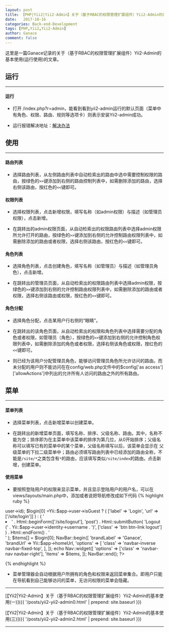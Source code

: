 ```yaml
---
layout: post
title: 【PHP|Yii2|Yii2-Admin】关于（基于RBAC的权限管理扩展组件）Yii2-Admin的基本使用(二)
date:   2017-10-16
categories: Back-end-Development
tags: [PHP,Yii2,Yii2-Admin]
author: Ganace
comment: false
---
```


这里是一篇Ganace记录的关于（基于RBAC的权限管理扩展组件）Yii2-Admin的基本使用(运行使用)的文章。


## 运行

---

####  运行

- 打开 /index.php?r=admin，能看到看到yii2-admin运行的默认页面（菜单中有角色、权限、路由、规则等选项卡）则表示安装Yii2-admin成功。

- 运行报错解决地址：[解决办法](https://ganace.github.io/posts/php/yii2-yii2-admin2.html)

## 使用

---

####  路由列表

- 选择路由列表，从左侧路由列表中自动检索出的路由中选中需要控制权限的路由，按绿色的`>>`键添加到右侧的路由控制列表中，如需删除添加的路由，选择右侧该路由，按红色的`<<`键即可。

####  权限列表

- 选择权限列表，点击新增权限，填写名称（如admin权限）与描述（如管理员权限），点击新增。

- 在跳转出的admin权限页面，从自动检索出的权限路由列表中选择admin权限所允许打开的路由，按绿色的`>>`键添加到右侧的允许控制路由权限列表中，如需删除添加的路由或者权限，选择右侧该路由，按红色的`<<`键即可。

####  角色列表

- 选择角色列表，点击创建角色，填写名称（如管理员）与描述（如管理员角色），点击新增。

- 在跳转出的管理员页面，从自动检索出的权限路由列表中选择admin权限，按绿色的`>>`键添加到右侧的允许控制路由权限列表中，如需删除添加的路由或者权限，选择右侧该路由或权限，按红色的`<<`键即可。

####  角色分配

- 选择角色分配，点击某用户行右侧的“眼睛”。

- 在跳转出的该角色页面，从自动检索出的权限和角色列表中选择需要分配的角色或者权限，如管理员（角色），按绿色的`>>`键添加到右侧的允许控制角色权限列表中，如需删除添加的角色或者权限，选择右侧该角色或权限，按红色的`<<`键即可。

- 则已经为该用户分配管理员角色，能够访问管理员角色所允许访问的路由。而未分配的用户则不能访问在在config/web.php文件中的$config['as access']['allowActions']中列出的允许所有人访问的路由之外的所有路由。

## 菜单

---

####  菜单列表

- 选择菜单列表，点击新增菜单以创建菜单。

- 在跳转出的新增菜单页面，填写名称、排序、父级名称、路由。其中，名称不能为空；排序即为在主菜单中该菜单的排序为第几位，从0开始排序；父级名称可以填写已有的菜单中的某个菜单，父级名称填写以后，该菜单会显示在
父级菜单的下拉二级菜单中；路由必须填写路由列表中已经添加的路由全称，不能是`/site/*`之类包含有`*`的路由，应该填写类似`/site/index`的路由。点击新增，创建菜单。

####  使用菜单

- 要按照登陆用户的权限来显示菜单，并且显示登陆用户的用户名，可以在views/layouts/main.php中，添加或者说把导航修改成如下代码
{% highlight ruby %}

<?php
    use mdm\admin\components\MenuHelper;
    #按照登陆用户的权限来显示菜单
    $items = MenuHelper::getAssignedMenu(Yii::$app->user->id);
    $login[0] =Yii::$app->user->isGuest ? (
            ['label' => 'Login', 'url' => ['/site/login']]
        ) : (
            '<li>'
            . Html::beginForm(['/site/logout'], 'post')
            . Html::submitButton(
                'Logout (' . Yii::$app->user->identity->username . ')',
                ['class' => 'btn btn-link logout']
            )
            . Html::endForm()
            . '</li>'
        );
    $items[] = $login[0];
    NavBar::begin([
        'brandLabel' => 'Ganace',
        'brandUrl' => Yii::$app->homeUrl,
        'options' => [
            'class' => 'navbar-inverse navbar-fixed-top',
        ],
    ]);    
    echo Nav::widget([
        'options' => ['class' => 'navbar-nav navbar-right'],
        'items' => $items,
    ]);
    NavBar::end();
    ?>

{% endhighlight %}

- 菜单管理器会自动根据用户所拥有的角色和权限来返回菜单集合。即用户只能在导航看到自己能够访问的菜单，无访问权限的菜单会隐藏。


---

[【Yii2\|Yii2-Admin】关于（基于RBAC的权限管理扩展组件）Yii2-Admin的基本使用(一)]({{ '/posts/yii2-yii2-admin0.html' | prepend: site.baseurl }})

[【Yii2\|Yii2-Admin】关于（基于RBAC的权限管理扩展组件）Yii2-Admin的基本使用(三)]({{ '/posts/yii2-yii2-admin2.html' | prepend: site.baseurl }})

---